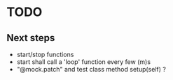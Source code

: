 # TODO

## Next steps

- start/stop functions
- start shall call a 'loop' function every few (m)s
- "@mock.patch" and test class method setup(self) ?










